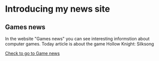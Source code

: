 
<DOCTYPE html>
<html>
  <head>
    <title>Danila Ulanov</title>
  </head>
  <body>
    <h1>Introducing my news site</h1>
    <h2>Games news</h2>
    <p>In the website "Games news" you can see interesting informstion about computer games. Today article is about the game Hollow Knight: Silksong</p>
    <a href="Assignment/my_news_danila_ulanov.html">Check to go to Game news</a>
    </body>
</html>
